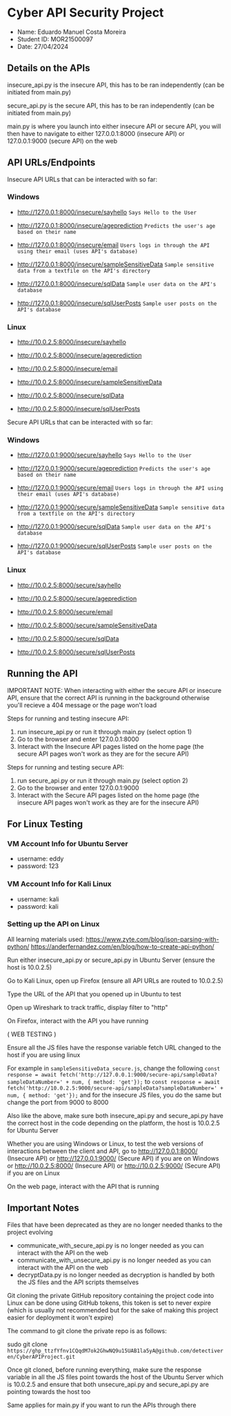 # Cyber API Security Project

- Name: Eduardo Manuel Costa Moreira
- Student ID: MOR21500097
- Date: 27/04/2024

## Details on the APIs
insecure_api.py is the insecure API, this has to be ran independently (can be initiated from main.py)

secure_api.py is the secure API, this has to be ran independently (can be initiated from main.py)

main.py is where you launch into either insecure API or secure API, you will then have to navigate to either 127.0.0.1:8000 (insecure API) or 127.0.0.1:9000 (secure API) on the web

## API URLs/Endpoints

Insecure API URLs that can be interacted with so far:

### Windows
- http://127.0.0.1:8000/insecure/sayhello ```Says Hello to the User```

- http://127.0.0.1:8000/insecure/ageprediction ```Predicts the user's age based on their name```

- http://127.0.0.1:8000/insecure/email ```Users logs in through the API using their email (uses API's database)```

- http://127.0.0.1:8000/insecure/sampleSensitiveData ```Sample sensitive data from a textfile on the API's directory```

- http://127.0.0.1:8000/insecure/sqlData ```Sample user data on the API's database```

- http://127.0.0.1:8000/insecure/sqlUserPosts ```Sample user posts on the API's database```

### Linux
- http://10.0.2.5:8000/insecure/sayhello 

- http://10.0.2.5:8000/insecure/ageprediction 

- http://10.0.2.5:8000/insecure/email 

- http://10.0.2.5:8000/insecure/sampleSensitiveData 

- http://10.0.2.5:8000/insecure/sqlData 

- http://10.0.2.5:8000/insecure/sqlUserPosts 


Secure API URLs that can be interacted with so far: 

### Windows
- http://127.0.0.1:9000/secure/sayhello ```Says Hello to the User```

- http://127.0.0.1:9000/secure/ageprediction ```Predicts the user's age based on their name```

- http://127.0.0.1:9000/secure/email ```Users logs in through the API using their email (uses API's database)```

- http://127.0.0.1:9000/secure/sampleSensitiveData ```Sample sensitive data from a textfile on the API's directory```

- http://127.0.0.1:9000/secure/sqlData ```Sample user data on the API's database```

- http://127.0.0.1:9000/secure/sqlUserPosts ```Sample user posts on the API's database```

### Linux
- http://10.0.2.5:8000/secure/sayhello 

- http://10.0.2.5:8000/secure/ageprediction 

- http://10.0.2.5:8000/secure/email 

- http://10.0.2.5:8000/secure/sampleSensitiveData 

- http://10.0.2.5:8000/secure/sqlData 

- http://10.0.2.5:8000/secure/sqlUserPosts 

## Running the API

IMPORTANT NOTE: When interacting with either the secure API or insecure API, ensure that the correct API is running in the background otherwise you'll recieve a 404 message or the page won't load

Steps for running and testing insecure API:

1) run insecure_api.py or run it through main.py (select option 1)
2) Go to the browser and enter 127.0.0.1:8000
3) Interact with the Insecure API pages listed on the home page (the secure API pages won't work as they are for the secure API)

Steps for running and testing secure API:

1) run secure_api.py or run it through main.py (select option 2)
2) Go to the browser and enter 127.0.0.1:9000
3) Interact with the Secure API pages listed on the home page (the insecure API pages won't work as they are for the insecure API)

## For Linux Testing

### VM Account Info for Ubuntu Server

- username: eddy
- password: 123

### VM Account Info for Kali Linux

- username: kali
- password: kali

### Setting up the API on Linux

All learning materials used: 
https://www.zyte.com/blog/json-parsing-with-python/
https://anderfernandez.com/en/blog/how-to-create-api-python/

Run either insecure_api.py or secure_api.py in Ubuntu Server (ensure the host is 10.0.2.5)

Go to Kali Linux, open up Firefox (ensure all API URLs are routed to 10.0.2.5)

Type the URL of the API that you opened up in Ubuntu to test

Open up Wireshark to track traffic, display filter to "http"

On Firefox, interact with the API you have running

( WEB TESTING )

Ensure all the JS files have the response variable fetch URL changed to the host if you are using linux

For example in ```sampleSensitiveData_secure.js```, change the following ```const response = await fetch('http://127.0.0.1:9000/secure-api/sampleData?sampleDataNumber=' + num, { method: 'get'});``` to ```const response = await fetch('http://10.0.2.5:9000/secure-api/sampleData?sampleDataNumber=' + num, { method: 'get'});``` and for the insecure JS files, you do the same but change the port from 9000 to 8000

Also like the above, make sure both insecure_api.py and secure_api.py have the correct host in the code depending on the platform, the host is 10.0.2.5 for Ubuntu Server

Whether you are using Windows or Linux, to test the web versions of interactions between the client and API, go to http://127.0.0.1:8000/ (Insecure API) or http://127.0.0.1:9000/ (Secure API) if you are on Windows or http://10.0.2.5:8000/ (Insecure API) or http://10.0.2.5:9000/ (Secure API) if you are on Linux 

On the web page, interact with the API that is running

## Important Notes

Files that have been deprecated as they are no longer needed thanks to the project evolving

- communicate_with_secure_api.py is no longer needed as you can interact with the API on the web
- communicate_with_unsecure_api.py is no longer needed as you can interact with the API on the web
- decryptData.py is no longer needed as decryption is handled by both the JS files and the API scripts themselves

Git cloning the private GitHub repository containing the project code into Linux can be done using GitHub tokens, this token is set to never expire (which is usually not recommended but for the sake of making this project easier for deployment it won't expire) 


The command to git clone the private repo is as follows: 

sudo git clone ```https://ghp_ttzfYfnv1CQqdM7ok2GhwNQ9u15UAB1la5yA@github.com/detectiveren/CyberAPIProject.git```


Once git cloned, before running everything, make sure the response variable in all the JS files point towards the host of the Ubuntu Server which is 10.0.2.5 and ensure that both unsecure_api.py and secure_api.py are pointing towards the host too


Same applies for main.py if you want to run the APIs through there

